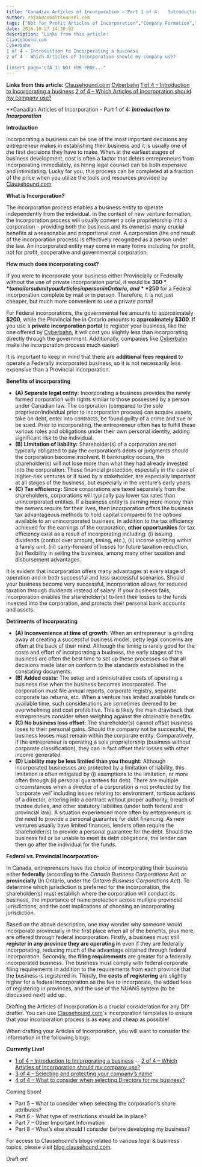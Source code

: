 ```yaml
---
title: "Canadian Articles of Incorporation – Part 1 of 4:   Introduction to Incorporation"
author: rajah@cobaltcounsel.com
tags: ["Not for Profit Articles of Incorporation","Company Formation","Rajah","Articles of Incorporation","Canada (ON)","Canada (General)"]
date: 2016-10-27 14:30:02
description: "Links from this article:
Clausehound.com
Cyberbahn
1 of 4 – Introduction to Incorporating a business
2 of 4 – Which Articles of Incorporation should my company use?

[insert page='CTA 1: NOT FOR PROF..."
---
```


**Links from this article:** [Clausehound.com](http://www.clausehound.com) [Cyberbahn](https://www.trcls.com/CYBERBAHN/COMPONENTS/ACCOUNTS/CREATECREDITCARDPROFILE.ASPX) [1 of 4 – Introduction to Incorporating a business](http://blog.clausehound.com/canadian-articles-of-incorporation-part-1-of-8-introduction-to-incorporation-2) [2 of 4 – Which Articles of Incorporation should my company use?](http://blog.clausehound.com/canadian-articles-of-incorporation-part-2-of-8-which-articles-of-incorporation-should-my-company-use-2)

**Canadian Articles of Incorporation – Part 1 of 4: ***Introduction to Incorporation***

**Introduction**


Incorporating a business can be one of the most important decisions any entrepreneur makes in establishing their business and it is usually one of the first decisions they have to make. When at the earliest stages of business development, cost is often a factor that deters entrepreneurs from incorporating immediately, as hiring legal counsel can be both expensive and intimidating. Lucky for you, this process can be completed at a fraction of the price when you utilize the tools and resources provided by [Clausehound.com](http://www.clausehound.com).

**What is Incorporation?**

The incorporation process enables a business entity to operate independently from the individual. In the context of new venture formation, the incorporation process will usually convert a sole proprietorship into a corporation – providing both the business and its owner(s) many crucial benefits at a reasonable and proportional cost. A corporation (the end result of the incorporation process) is effectively recognized as a person under the law. An incorporated entity may come in many forms including for profit, not for profit, cooperative and governmental corporation.

**How much does incorporating cost?**

If you were to incorporate your business either Provincially or Federally without the use of private incorporation portal, it would be **$360** to mail or submit your Articles in person in Ontario, and **$250** for a Federal incorporation complete by mail or in person. Therefore, it is not just cheaper, but much more convenient to use a private portal!

For Federal incorporations, the governmental fee amounts to approximately **$200**, while the Provincial fee in Ontario amounts to **approximately $300**. If you use a **private incorporation portal** to register your business, like the one offered by [Cyberbahn](https://www.trcls.com/CYBERBAHN/COMPONENTS/ACCOUNTS/CREATECREDITCARDPROFILE.ASPX), it will cost you slightly less than incorporating directly through the government. Additionally, companies like [Cyberbahn](https://www.trcls.com/CYBERBAHN/COMPONENTS/ACCOUNTS/CREATECREDITCARDPROFILE.ASPX) make the incorporation process much easier!

It is important to keep in mind that there are **additional fees required** to operate a Federally incorporated business, so it is not necessarily less expensive than a Provincial incorporation.

**Benefits of incorporating**

- **(A) Separate legal entity:** Incorporating a business provides the newly formed corporation with rights similar to those possessed by a person under Canadian law. The corporation (compared to the sole proprietor/individual prior to incorporation process) can acquire assets, take on debt, enter into contracts, be found guilty of a crime and sue or be sued. Prior to incorporating, the entrepreneur often has to fulfill these various roles and obligations under their own personal identity, adding significant risk to the individual.
- **(B) Limitation of liability:** Shareholder(s) of a corporation are not typically obligated to pay the corporation’s debts or judgments should the corporation become insolvent. If bankruptcy occurs, the shareholder(s) will not lose more than what they had already invested into the corporation. These financial protection, especially in the case of higher-risk ventures or if sued by a stakeholder, are especially important at all stages of the business, but especially in the venture’s early years.
- **(C) Tax efficiency:** Since corporations are taxed separately from the shareholders, corporations will typically pay lower tax rates than unincorporated entities. If a business entity is earning more money than the owners require for their lives, then incorporation offers the business tax advantageous methods to hold capital compared to the options available to an unincorporated business. In addition to the tax efficiency achieved for the earnings of the corporation, **other opportunities** for tax efficiency exist as a result of incorporating including: (i) issuing dividends (control over amount, timing, etc.), (ii) income splitting within a family unit, (iii) carry-forward of losses for future taxation reduction, (iv) flexibility in selling the business, among many other taxation and disbursement advantages.

It is evident that incorporation offers many advantages at every stage of operation and in both successful and less successful scenarios. Should your business become very successful, incorporation allows for reduced taxation through dividends instead of salary. If your business fails, incorporation enables the shareholder(s) to limit their losses to the funds invested into the corporation, and protects their personal bank accounts and assets.

**Detriments of Incorporating**

- **(A) Inconvenience at time of growth:** When an entrepreneur is grinding away at creating a successful business model, petty legal concerns are often at the back of their mind. Although the timing is rarely good for the costs and effort of incorporating a business, the early stages of the business are often the best time to set up these processes so that all decisions made later on conform to the standards established in the constating documents.
- **(B) Added costs:** The setup and administrative costs of operating a business rise when the business becomes incorporated. The corporation must file annual reports, corporate registry, separate corporate tax returns, etc. When a venture has limited available funds or available time, such considerations are sometimes deemed to be overwhelming and cost prohibitive. This is likely the main drawback that entrepreneurs consider when weighing against the obtainable benefits.
- **(C) No business loss offset:** The shareholder(s) cannot offset business loses to their personal gains.
Should the company not be successful, the business losses must remain within the corporate entity. Comparatively, if the entrepreneur is operating a sole proprietorship (business without corporate classification), they can in fact offset their losses with other income generated.
- **(D) Liability may be less limited than you thought:** Although incorporated businesses are protected by a limitation of liability, this limitation is often mitigated by (i) exemptions to the limitation, or more often through (ii) personal guarantees for debt. There are multiple circumstances when a director of a corporation is not protected by the ‘corporate veil’ including issues relating to: environment, tortious actions of a director, entering into a contract without proper authority, breach of trustee duties, and other statutory liabilities (under both federal and provincial law). A situation experienced more often by entrepreneurs is the need to provide a personal guarantee for debt financing. As new ventures usually have limited finances, lenders often require the shareholder(s) to provide a personal guarantee for the debt. Should the business fail or be unable to meet its debt obligations, the lender can then go after the individual for the funds.

**Federal vs. Provincial Incorporation-**

In Canada, entrepreneurs have the choice of incorporating their business either **federally** (according to the *Canada Business Corporations Act*) or **provincially** (In Ontario, under the *Ontario Business Corporations Act*). To determine which jurisdiction is preferred for the incorporation, the shareholder(s) must establish where the corporation will conduct its business, the importance of name protection across multiple provincial jurisdictions, and the cost implications of choosing an incorporating jurisdiction.

Based on the above description, one may wonder why someone would incorporate provincially in the first place when all of the benefits, plus more, are offered through federal incorporation. Firstly, a business must still **register in any province they are operating in** even if they are federally incorporating, reducing much of the advantage obtained through federal incorporation. Secondly, the **filing requirements** are greater for a federally incorporated business. The business must comply with federal corporate filing requirements in addition to the requirements from each province that the business is registered in. Thirdly, the **costs of registering** are slightly higher for a federal incorporation as the fee to incorporate, the added fees of registering in provinces, and the use of the NUANS system (to be discussed next) add up.

 

Drafting the Articles of Incorporation is a crucial consideration for any DIY drafter. You can use [Clausehound.com](http://clausehound.com)'s incorporation templates to ensure that your incorporation process is as easy and cheap as possible!

 

When drafting your Articles of Incorporation, you will want to consider the information in the following blogs:

**Currently Live!**

- [1 of 4 – Introduction to Incorporating a business](http://blog.clausehound.com/canadian-articles-of-incorporation-part-1-of-8-introduction-to-incorporation-2)
-- [2 of 4 – Which Articles of Incorporation should my company use?](http://blog.clausehound.com/canadian-articles-of-incorporation-part-2-of-8-which-articles-of-incorporation-should-my-company-use-2)
- [3 of 4 – Selecting and protecting your company’s name](http://blog.clausehound.com/canadian-articles-of-incorporation-part-3-of-8-selecting-and-protecting-your-corporations-name-2)
- [4 of 4 – What to consider when selecting Directors for my business?](http://blog.clausehound.com/canadian-articles-of-incorporation-part-4-of-8-what-to-consider-when-selecting-directors-for-my-business)

Coming Soon!
- Part 5  – What to consider when selecting the corporation’s share attributes?
- Part 6 – What type of restrictions should be in place?
- Part 7 – Other Important Information
- Part 8 – What’s else should I consider before developing my business?

For access to Clausehound’s blogs related to various legal & business topics, please visit [blog.clausehound.com](http://blog.clausehound.com/).

Draft on!
